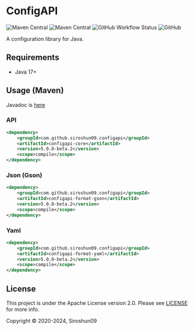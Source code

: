 # ConfigAPI

![Maven Central](https://img.shields.io/maven-central/v/com.github.siroshun09.configapi/configapi-core)
![Maven Central](https://img.shields.io/nexus/s/com.github.siroshun09.configapi/configapi-core?label=snapshot&server=https%3A%2F%2Foss.sonatype.org)
![GitHub Workflow Status](https://img.shields.io/github/actions/workflow/status/Siroshun09/ConfigAPI/gradle.yml?branch=v5.x.x)
![GitHub](https://img.shields.io/github/license/Siroshun09/ConfigAPI)

A configuration library for Java.

## Requirements

- Java 17+

## Usage (Maven)

Javadoc is [here](https://siroshun09.github.io/ConfigAPI/latest)

### API

```xml
<dependency>
    <groupId>com.github.siroshun09.configapi</groupId>
    <artifactId>configapi-core</artifactId>
    <version>5.0.0-beta.2</version>
    <scope>compile</scope>
</dependency>
```

### Json (Gson)

```xml
<dependency>
    <groupId>com.github.siroshun09.configapi</groupId>
    <artifactId>configapi-format-gson</artifactId>
    <version>5.0.0-beta.2</version>
    <scope>compile</scope>
</dependency>
```

### Yaml

```xml
<dependency>
    <groupId>com.github.siroshun09.configapi</groupId>
    <artifactId>configapi-format-yaml</artifactId>
    <version>5.0.0-beta.2</version>
    <scope>compile</scope>
</dependency>
```

## License

This project is under the Apache License version 2.0. Please see [LICENSE](LICENSE) for more info.

Copyright © 2020-2024, Siroshun09

